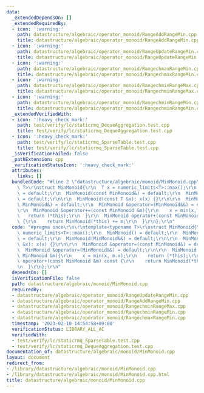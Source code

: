```yaml
---
data:
  _extendedDependsOn: []
  _extendedRequiredBy:
  - icon: ':warning:'
    path: datastructure/algebraic/operator_monoid/RangeAddRangeMin.cpp
    title: datastructure/algebraic/operator_monoid/RangeAddRangeMin.cpp
  - icon: ':warning:'
    path: datastructure/algebraic/operator_monoid/RangeUpdateRangeMin.cpp
    title: datastructure/algebraic/operator_monoid/RangeUpdateRangeMin.cpp
  - icon: ':warning:'
    path: datastructure/algebraic/operator_monoid/RangechmaxRangeMin.cpp
    title: datastructure/algebraic/operator_monoid/RangechmaxRangeMin.cpp
  - icon: ':warning:'
    path: datastructure/algebraic/operator_monoid/RangechminRangeMax.cpp
    title: datastructure/algebraic/operator_monoid/RangechminRangeMax.cpp
  - icon: ':warning:'
    path: datastructure/algebraic/operator_monoid/RangechminRangeMin.cpp
    title: datastructure/algebraic/operator_monoid/RangechminRangeMin.cpp
  _extendedVerifiedWith:
  - icon: ':heavy_check_mark:'
    path: test/verify/lc/staticrmq_DequeAggregation.test.cpp
    title: test/verify/lc/staticrmq_DequeAggregation.test.cpp
  - icon: ':heavy_check_mark:'
    path: test/verify/lc/staticrmq_SparseTable.test.cpp
    title: test/verify/lc/staticrmq_SparseTable.test.cpp
  _isVerificationFailed: false
  _pathExtension: cpp
  _verificationStatusIcon: ':heavy_check_mark:'
  attributes:
    links: []
  bundledCode: "#line 2 \"datastructure/algebraic/monoid/MinMonoid.cpp\"\n\r\ntemplate<typename\
    \ T>\r\nstruct MinMonoid{\r\n  T x = numeric_limits<T>::max();\r\n  MinMonoid()\
    \ = default;\r\n  MinMonoid(const MinMonoid&) = default;\r\n  MinMonoid(MinMonoid&&)\
    \ = default;\r\n\r\n  MinMonoid(const T &x): x(x) {}\r\n\r\n  MinMonoid &operator=(const\
    \ MinMonoid&) = default;\r\n  MinMonoid &operator=(MinMonoid&&) = default;\r\n\
    \r\n  MinMonoid &operator+=(const MinMonoid &m){\r\n    x = min(x, m.x);\r\n \
    \   return (*this);\r\n  }\r\n  MinMonoid operator+(const MinMonoid &m) const\
    \ {\r\n    return MinMonoid(*this) += m;\r\n  }\r\n};\r\n"
  code: "#pragma once\r\n\r\ntemplate<typename T>\r\nstruct MinMonoid{\r\n  T x =\
    \ numeric_limits<T>::max();\r\n  MinMonoid() = default;\r\n  MinMonoid(const MinMonoid&)\
    \ = default;\r\n  MinMonoid(MinMonoid&&) = default;\r\n\r\n  MinMonoid(const T\
    \ &x): x(x) {}\r\n\r\n  MinMonoid &operator=(const MinMonoid&) = default;\r\n\
    \  MinMonoid &operator=(MinMonoid&&) = default;\r\n\r\n  MinMonoid &operator+=(const\
    \ MinMonoid &m){\r\n    x = min(x, m.x);\r\n    return (*this);\r\n  }\r\n  MinMonoid\
    \ operator+(const MinMonoid &m) const {\r\n    return MinMonoid(*this) += m;\r\
    \n  }\r\n};\r\n"
  dependsOn: []
  isVerificationFile: false
  path: datastructure/algebraic/monoid/MinMonoid.cpp
  requiredBy:
  - datastructure/algebraic/operator_monoid/RangeUpdateRangeMin.cpp
  - datastructure/algebraic/operator_monoid/RangeAddRangeMin.cpp
  - datastructure/algebraic/operator_monoid/RangechminRangeMax.cpp
  - datastructure/algebraic/operator_monoid/RangechminRangeMin.cpp
  - datastructure/algebraic/operator_monoid/RangechmaxRangeMin.cpp
  timestamp: '2023-02-10 14:54:58+09:00'
  verificationStatus: LIBRARY_ALL_AC
  verifiedWith:
  - test/verify/lc/staticrmq_SparseTable.test.cpp
  - test/verify/lc/staticrmq_DequeAggregation.test.cpp
documentation_of: datastructure/algebraic/monoid/MinMonoid.cpp
layout: document
redirect_from:
- /library/datastructure/algebraic/monoid/MinMonoid.cpp
- /library/datastructure/algebraic/monoid/MinMonoid.cpp.html
title: datastructure/algebraic/monoid/MinMonoid.cpp
---
```

